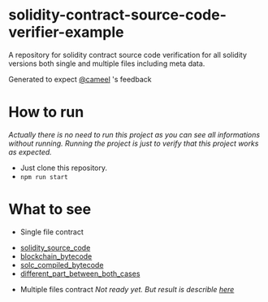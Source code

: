 # solidity-contract-source-code-verifier-example

A repository for solidity contract source code verification for all solidity versions both single and multiple files including meta data.

Generated to expect [@cameel](https://ethereum.stackexchange.com/users/79215/cameel) 's feedback

# How to run 
*Actually there is no need to run this project as you can see all informations without running. Running the project is just to verify that this project works as expected.*

- Just clone this repository.
- `npm run start`

# What to see
- Single file contract
* [solidity_source_code](https://github.com/kimiro34/solidity-contract-source-code-verifier-example/blob/main/contracts/single/test1/X2.sol)
* [blockchain_bytecode](https://github.com/kimiro34/solidity-contract-source-code-verifier-example/blob/main/contracts/single/test1/blockchain-bytecode.txt)
* [solc_compiled_bytecode](https://github.com/kimiro34/solidity-contract-source-code-verifier-example/blob/main/contracts/single/test1/output/compiled_bytecode.txt)
* [different_part_between_both_cases](https://github.com/kimiro34/solidity-contract-source-code-verifier-example/blob/main/contracts/single/test1/output/difference_only_on_two_bytecodes.txt)
- Multiple files contract
*Not ready yet. But result is describle [here](https://ethereum.stackexchange.com/questions/110991/how-to-verify-smart-contracts-on-different-solidity-versions)*
